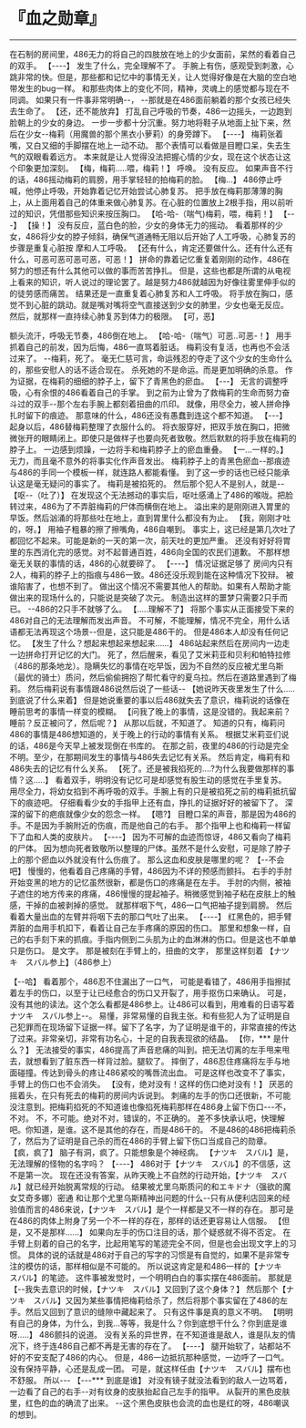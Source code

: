 # 『血之勋章』

------

在石制的房间里，486无力的将自己的四肢放在地上的少女面前，呆然的看着自己的双手。 
【----】
发生了什么，完全理解不了。
手腕上有伤，感观受到刺激，心跳非常的快。但是，那些都和记忆中的事情无关，让人觉得好像是在大脑的空白地带发生的bug一样。
和那些肉体上的变化不同，精神，灵魂上的感觉都与现在不同调。
如果只有一件事非常明确--，
--那就是在486面前躺着的那个女孩已经失去生命了。
【还，还不能放弃】
打乱自己呼吸的节奏，486一边摇头，一边跑到脸朝上的少女的身边。
一步一步都十分沉重。努力地将鞋子从地面上扯下来，然后在少女--梅莉（用魔兽的那个黑衣小萝莉）的身旁蹲下。
【----】
梅莉张着嘴，又白又细的手脚摆在地上一动不动。
那个表情可以看做是目瞪口呆，失去生气的双眼看着远方。
本来就是让人觉得没法把握心情的少女，现在这个状态让这个印象更加深刻。
【梅，梅莉.....喂，梅莉！】
呼唤。
没有反应。
如果声音不行的话，486摇动梅莉的肩膀，用手掌轻轻的拍梅莉的脸。
【梅...】
486停止呼喊，他停止呼吸，开始靠着记忆开始尝试心肺复苏。
把手放在梅莉那薄薄的胸上，从上面用着自己的体重来做心肺复苏。在心脏的位置放上2根手指，用以前听过的知识，凭借那些知识来按压胸口。
【哈-哈-（喘气)梅莉，喂，梅莉！】
【---】
【操！】
没有反应，蓝白色的脸，少女的身体无力的摇动。
看着那样的少女，486将少女的脖子倾斜，确保气道通畅无阻以后开始了人工呼吸，心肺复苏的步骤是重复心脏按 摩和人工呼吸。
【还有什么，肯定还要做什么。还有什么还有什么，可恶可恶可恶可恶，可恶！】
拼命的靠着记忆重复着刚刚的动作，486在努力的想还有什么其他可以做的事而苦苦挣扎。
但是，这些也都是所谓的从电视上看来的知识，听人说过的理论罢了。越是努力486就越因为好像往雾里伸手似的的徒劳感而痛苦。
结果还是一直重复着心肺复苏和人工呼吸。
将手放在胸口，感觉不到心脏的跳动。就是嘴对嘴将空气直接送到少女的肺里，少女也毫无反应。
然后，就那样一直持续心肺复苏到体力的极限。
【可，恶】

额头流汗，呼吸无节奏，486倒在地上。
【哈-哈-（喘气）可恶..可恶-！】
用手抓着自己的前发，因为后悔，486一直骂着脏话。
梅莉没有复活，也再也不会活过来了。
--梅莉，死了。
毫无仁慈可言，命运残忍的夺走了这个少女的生命什么的，那些安慰人的话不适合现在。
杀死她的不是命运。而是更加明确的杀意。
作为证据，在梅莉的细细的脖子上，留下了青黑色的瘀血。
【---】
无言的调整呼吸，心有余恨的486看着自己的手掌。
到之前为止曾为了救梅莉的生命而努力奋斗过的双手--那个左右手腕上都刻着扭曲的爪印。
就像，用尽全力，被人拼命挣扎时留下的痕迹。
那意味的什么，486还没有愚蠢到连这个都不知道。
【---】
起身以后，486替梅莉整理了衣服什么的。
将衣服穿好，把双手放在胸口，把微微张开的眼睛闭上。即使只是做样子也要向死者致敬。然后默默的将手放在梅莉的脖子上。
一边感到烦躁，一边将手和梅莉脖子上的瘀血重叠。
【一...一样的。】
无力，而且毫不意外的将事实化作声音发出。
梅莉脖子上的青黑色瘀血--那痕迹与486的手同一个模板一样，就连路人都能看懂。
到了这一步的话也已经只能承认这是毫无疑问的事实了。
梅莉是被掐死的。
然后那个犯人不是别人，就是--
【呕--（吐了）】
在发现这个无法撼动的事实后，呕吐感涌上了486的喉咙。把脸转过来，486为了不弄脏梅莉的尸体而横倒在地上。
溢出来的是刚刚进入胃里的早饭。然后汹涌的将那些吐在地上，直到胃里什么都没有为止。
【我，刚刚才吐的，呀。】
用袖子粗暴的擦了擦嘴角，486自嘲到。
事实上，这已经是第几次吐了都回忆不起来。可能是新的一天的第一次，前天吐的更加严重。
还没有好好将胃里的东西消化完的感觉。对不起普通百姓，486向全国的农民们道歉。
不那样想毫无关联的事情的话，486的心就要碎了。
【----】
情况证据足够了
房间内只有2人，梅莉的脖子上的指痕与486一致。486还没乐观到能在这种情况下狡辩。
被谁陷害了，也想不到了。
做出这个情况不需要其他人的帮助。如果有人帮助才能做出来的现场什么的，只能说是突破了次元。
制造出这样的噩梦只需要2只手而已。
--486的2只手不就够了么。
【.....理解不了】
将那个事实从正面接受下来的486对自己的无法理解而发出声音。
不可解，不能理解，情况不完全，用什么话语都无法再现这个场景--但是，这只能是486干的。
但是486本人却没有任何记忆。
【发生了什么？想起来想起来想起来......】
486站起来然后在房间内一边走一边拼命打开记忆的大门。
死了，然后醒来，看见了艾米莉亚和贝利和帕特拉修（486的那条地龙）。隐瞒失忆的事情在吃早饭，因为不自然的反应被尤里乌斯（最优的骑士）质问，然后偷偷拥抱了帮忙看守的夏乌拉。然后在道路里遇到了梅莉。
然后梅莉说有事情跟486说然后说了一些话--
【她说昨天夜里发生了什么.....到底说了什么来着】
但是她说重要的事以后486就失去了意识，梅莉说的话像在睡前思考的事情一样变的模糊。
【问我了晚上的事情，这是没错的。我起来前？睡前？反正被问了，然后呢？】
从那以后就，不知道了。
知道的只有，梅莉问486的事情是486想知道的，关于晚上的行动的事情有关系。
根据艾米莉亚们说的话，486是今天早上被发现倒在书库的。
在那之前，夜里的486的行动是完全不明。至少，在那期间发生的事情与486失去记忆有关系。
然后肯定，梅莉有和486失去的记忆有什么关系。
【死了。还是被我掐死的....?为什么我要做那样的事情？这.....】
看着双手，明明没有记忆可是却感觉有股生动的感觉在手里复苏。
用尽全力，将幼女掐到不再呼吸的双手。手腕上有的只是被掐死之前的梅莉抵抗留下的痕迹吧。
仔细看看少女的手指甲上还有血，挣扎的证据好好的被留下了。
深深的留下的疤痕就像少女的怨念一样。
【嗯?】
目瞪口呆的声音，那是因为486的手。不是因为手腕附近的伤痕，而是他自己的右手。
那个指甲上也和梅莉一样留下了血和人类的皮肤片。
【----】
因为不可解的血迹而惊讶，486又看向了梅莉的尸体。
因为想向死者致敬所以整理的尸体。虽然不是什么安慰，可是除了脖子上的那个瘀血以外就没有什么伤痕了。
那么这血和皮肤是哪里的呢？
【--不会吧】
慢慢的，他看着自己疼痛的手臂，486因为不详的预感而颤抖。
右手的手肘开始变黑的地方的记忆虽然很新，都是伤口的疼痛是在左手。
手肘的内侧，被袖子遮住的地方传来的疼痛，486慢慢的提起袖子。稍微感觉到袖子粘在皮肤上的触感，干掉的血被剥掉的感觉。
就那样咽下气，486一口气把袖子提到肩膀。
然后看着大量出血的左臂并将咽下去的那口气吐了出来。
【----】
红黑色的，把手臂弄脏的血用手机扣下，看着让自己左手疼痛的原因的伤口。
那里和想象一样，自己的右手刻下来的抓痕。手指内侧到二头肌为止的血淋淋的伤口。但是这也不单单只是伤口。
是文字。
那是被刻在手臂上的，扭曲的文字，
那里这样刻着
【ナツキ　スバル参上】（486参上）

【--哈】
看着那个，486忍不住漏出了一口气，
可能是看错了，486用手指擦拭着左手的伤口，以至于让已经愈合的伤口又开裂了，用手抠伤口来确认。
可是，没有其他的读法。这个怎么看都是486参上。让486可以看到，用难看的日语写着ナツキ　スバル参上--。
易懂，非常易懂的自我主张。和有些犯人为了证明是自己犯罪而在现场留下证据一样。留下了名字，为了证明是谁干的，非常直接的传达了过来。非常亲切，非常有功名心，十足的自我表现欲的结晶。
【你，*** 是什么？】
无法接受的事实，486提高了声音悲痛的叫到。把无法切离的左手甩来甩去，就想看到了脏东西一样背过脸。腿软了。
摔倒了，486忍住疼痛将左手与地面碰撞。传达到骨头的疼让486紧咬的嘴唇流出血。
可是这样也改变不了事实，手臂上的伤口也不会消失。
【没有，绝对没有！这样的伤口绝对没有！】
厌恶的摇着头，在只有死去的梅莉的房间内诉说到。
刺痛的左手的伤口还很新，不可能没注意到。把梅莉掐死的不知道谁也像掐死梅莉那样在486身上留下伤口---不，不对。
不，不可能。绝对不对，错误的，不正确的。
差不多快承认吧，快理解吧。你知道，是谁。这不是其他的存在，而是486干的。
不是486的486把梅莉杀了，然后为了证明是自己杀的而在486的手臂上留下伤口当成自己的勋章。
【疯，疯了】
脑子有洞，疯了。只能想象是个神经病。
【ナツキ　スバル】是，无法理解的怪物的名字吗？
【----】
486对于【ナツキ　スバル】的不信感，这不是第一次。
现在还没有答案，从昨天晚上不自然的行动开始，【ナツキ　スバル】就已经开始脱离常规的行动。
结果被尤里乌斯质问的和エキドナ（强欲的魔女艾奇多娜）密通 和让那个尤里乌斯精神出问题的什么--只有从便利店回来的经验值而言的486来说，【ナツキ　スバル】是个一样都是又不一样的存在。
那可是在486的肉体上附身了另一个不一样的存在，那样的话还更容易让人信服。
【但是，又不是那样......】
如果向左手的伤口注目的话，那个疑惑就不得不否定。
在手臂上刻着的自己的名字，比起用笔写的笔迹完全不同，但是也会出现文字上的习惯。
具体的说的话就是486对于自己的写字的习惯是有自觉的，如果不是非常专注的模仿的话，那样相似是不可能的。
所以说这肯定是和486一样的【ナツキ　スバル】的笔迹。
这件事被发觉时，一个明明白白的事实摆在486面前。
那就是
【--我失去意识的时候，【ナツキ　スバル】又回到了这个身体？】
然后那个【ナツキ　スバル】又因为某些事情把梅莉给杀了，然后将那个事实留在了486的左手。然后又回到了意识的缝隙中藏起来了。
只有这件事是真的意义不明。
【明明有自己的身体，为什么，到我...等等，我是什么？你到底想干什么？你到底是谁呀.....】
486颤抖的说道。
没有关系的异世界，在不知道谁是敌人，谁是队友的情况下，终于连486自己都不再是无害的存在了。
【----】
腿开始软了，站都站不好的不安支配了486的内心。
但是，486一边抵抗那种感觉，一边呼了一口气。
没有保持平静，心还是乱成一团。
可是，就这样任由【ナツキ　スバル】摆布也不舒服。
所以---
【---*** 到底是谁】
对没有镜子就没法看到的敌人一边骂着，一边看了自己的右手--对有纹身的皮肤抬起自己左手的指甲。
从裂开的黑色皮肤里，红色的血的确流了出来。
--这个黑色皮肤也会流的血也是红的呀，486嘲讽的想到。
